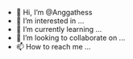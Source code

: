 - 👋 Hi, I’m @Anggathess
- 👀 I’m interested in ...
- 🌱 I’m currently learning ...
- 💞️ I’m looking to collaborate on ...
- 📫 How to reach me ...

<!---
Anggathess/Anggathess is a ✨ special ✨ repository because its `README.md` (this file) appears on your GitHub profile.
You can click the Preview link to take a look at your changes.
--->
